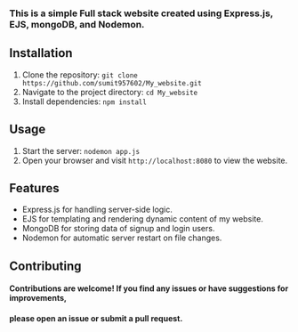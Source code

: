 ### This is a simple Full stack website created using Express.js, EJS, mongoDB, and Nodemon.

## Installation

1. Clone the repository: `git clone https://github.com/sumit957602/My_website.git`
2. Navigate to the project directory: `cd My_website`
3. Install dependencies: `npm install`

## Usage

1. Start the server: `nodemon app.js`
2. Open your browser and visit `http://localhost:8080` to view the website.

## Features

- Express.js for handling server-side logic.
- EJS for templating and rendering dynamic content of my website.
- MongoDB for storing data of signup and login users.
- Nodemon for automatic server restart on file changes.

## Contributing

####  Contributions are welcome! If you find any issues or have suggestions for improvements, 
####  please open an issue or submit a pull request.
